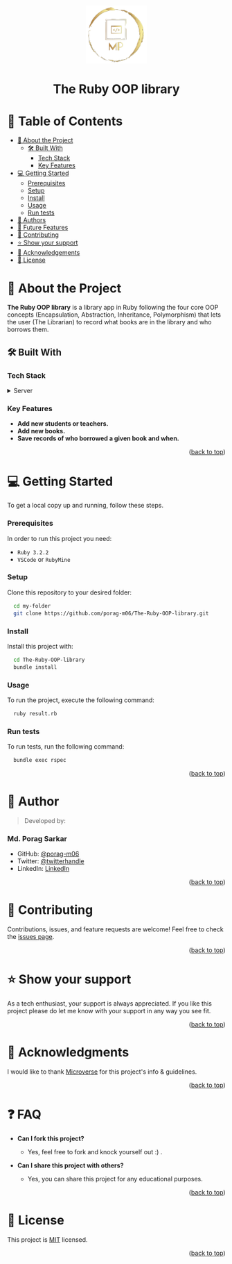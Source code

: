 <div align="center">
    <img src="./porag-logo.png" alt="logo" width="140"  height="auto" /><br/>
</div>
<a name="readme-top"></a>
<div align="center">
    <h1><b>The Ruby OOP library</b></h1>
</div>

<!-- TABLE OF CONTENTS -->
# 📗 Table of Contents

- [📖 About the Project](#about-project)
   - [🛠 Built With](#built-with)
      - [Tech Stack](#tech-stack)
      - [Key Features](#key-features)
- [💻 Getting Started](#getting-started)
   - [Prerequisites](#prerequisites)
   - [Setup](#setup)
   - [Install](#install)
   - [Usage](#usage)
   - [Run tests](#run-tests)
- [👥 Authors](#authors)
- [🔭 Future Features](#future-features)
- [🤝 Contributing](#contributing)
- [⭐️ Show your support](#support)
- [🙏 Acknowledgements](#acknowledgements)
- [📝 License](#license)

<!-- PROJECT DESCRIPTION -->
# 📖 About the Project <a name="about-project"></a>
**The Ruby OOP library** is a library app in Ruby following the four core OOP concepts (Encapsulation, Abstraction, Inheritance, Polymorphism) that lets the user (The Librarian) to  record what books are in the library and who borrows them. 

## 🛠 Built With <a name="built-with"></a>

### Tech Stack <a name="tech-stack"></a>
<details>
  <summary>Server</summary>
  <ul>
    <li><a href="https://www.ruby-lang.org/en/">Ruby</a></li>
  </ul>
</details>

<!-- Features -->
### Key Features <a name="key-features"></a>
- **Add new students or teachers.**
- **Add new books.**
- **Save records of who borrowed a given book and when.**
<p align="right">(<a href="#readme-top">back to top</a>)</p>

<!-- GETTING STARTED -->
# 💻 Getting Started <a name="getting-started"></a>
To get a local copy up and running, follow these steps.

### Prerequisites
In order to run this project you need:
- `Ruby 3.2.2`
- `VSCode` or `RubyMine`

### Setup
Clone this repository to your desired folder:
```sh
  cd my-folder
  git clone https://github.com/porag-m06/The-Ruby-OOP-library.git
```

### Install
Install this project with:
```sh
  cd The-Ruby-OOP-library
  bundle install
```

### Usage
To run the project, execute the following command:
```sh
  ruby result.rb
```

### Run tests
To run tests, run the following command:
```sh
  bundle exec rspec
```
<p align="right">(<a href="#readme-top">back to top</a>)</p>

<!-- AUTHORS -->

# 👥 Author <a name="authors"></a>
> Developed by: 
### Md. Porag Sarkar
- GitHub: [@porag-m06](https://github.com/porag-m06)
- Twitter: [@twitterhandle](https://twitter.com/twitterhandle)
- LinkedIn: [LinkedIn](https://www.linkedin.com/in/muhammad-porag-nsu-cse/)

<p align="right">(<a href="#readme-top">back to top</a>)</p>


# 🤝 Contributing <a name="contributing"></a>
Contributions, issues, and feature requests are welcome!
Feel free to check the [issues page](https://github.com/porag-m06/The-Ruby-OOP-library/issues).

<p align="right">(<a href="#readme-top">back to top</a>)</p>


# ⭐️ Show your support <a name="support"></a>
As a tech enthusiast, your support is always appreciated. If you like this project please do let me know with your support in any way you see fit.

<p align="right">(<a href="#readme-top">back to top</a>)</p>


# 🙏 Acknowledgments <a name="acknowledgements"></a>
I would like to thank  [Microverse](https://github.com/microverseinc) for this project's info & guidelines.

<p align="right">(<a href="#readme-top">back to top</a>)</p>


# ❓ FAQ <a name="faq"></a>
- **Can I fork this project?**
  - Yes, feel free to fork and knock yourself out :) . 

- **Can I share this project with others?**
  - Yes, you can share this project for any educational purposes. 

<p align="right">(<a href="#readme-top">back to top</a>)</p>



# 📝 License <a name="license"></a>
This project is [MIT](./LICENSE) licensed.

<p align="right">(<a href="#readme-top">back to top</a>)</p>